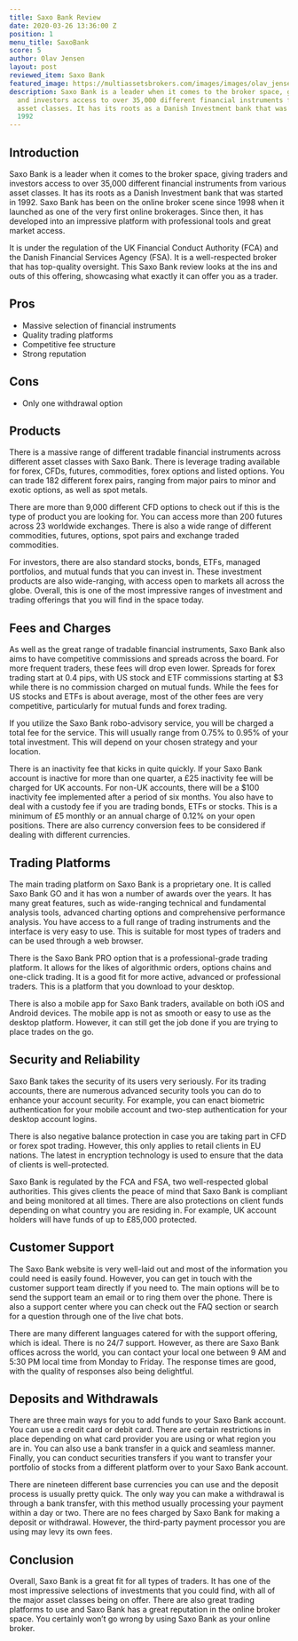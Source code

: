```yaml
---
title: Saxo Bank Review
date: 2020-03-26 13:36:00 Z
position: 1
menu_title: SaxoBank
score: 5
author: Olav Jensen
layout: post
reviewed_item: Saxo Bank
featured_image: https://multiassetsbrokers.com/images/images/olav_jensen.png
description: Saxo Bank is a leader when it comes to the broker space, giving traders
  and investors access to over 35,000 different financial instruments from various
  asset classes. It has its roots as a Danish Investment bank that was started in
  1992
---
```


## Introduction

Saxo Bank is a leader when it comes to the broker space, giving traders and investors access to over 35,000 different financial instruments from various asset classes. It has its roots as a Danish Investment bank that was started in 1992. Saxo Bank has been on the online broker scene since 1998 when it launched as one of the very first online brokerages. Since then, it has developed into an impressive platform with professional tools and great market access. 

It is under the regulation of the UK Financial Conduct Authority (FCA) and the Danish Financial Services Agency (FSA). It is a well-respected broker that has top-quality oversight. This Saxo Bank review looks at the ins and outs of this offering, showcasing what exactly it can offer you as a trader.


## Pros



*   Massive selection of financial instruments
*   Quality trading platforms
*   Competitive fee structure
*   Strong reputation


## Cons



*   Only one withdrawal option


## Products

There is a massive range of different tradable financial instruments across different asset classes with Saxo Bank. There is leverage trading available for forex, CFDs, futures, commodities, forex options and listed options. You can trade 182 different forex pairs, ranging from major pairs to minor and exotic options, as well as spot metals. 

There are more than 9,000 different CFD options to check out if this is the type of product you are looking for. You can access more than 200 futures across 23 worldwide exchanges. There is also a wide range of different commodities, futures, options, spot pairs and exchange traded commodities. 

For investors, there are also standard stocks, bonds, ETFs, managed portfolios, and mutual funds that you can invest in. These investment products are also wide-ranging, with access open to markets all across the globe. Overall, this is one of the most impressive ranges of investment and trading offerings that you will find in the space today. 


## Fees and Charges

As well as the great range of tradable financial instruments, Saxo Bank also aims to have competitive commissions and spreads across the board. For more frequent traders, these fees will drop even lower. Spreads for forex trading start at 0.4 pips, with US stock and ETF commissions starting at $3 while there is no commission charged on mutual funds. While the fees for US stocks and ETFs is about average, most of the other fees are very competitive, particularly for mutual funds and forex trading. 

If you utilize the Saxo Bank robo-advisory service, you will be charged a total fee for the service. This will usually range from 0.75% to 0.95% of your total investment. This will depend on your chosen strategy and your location. 

There is an inactivity fee that kicks in quite quickly. If your Saxo Bank account is inactive for more than one quarter, a £25 inactivity fee will be charged for UK accounts. For non-UK accounts, there will be a $100 inactivity fee implemented after a period of six months. You also have to deal with a custody fee if you are trading bonds, ETFs or stocks. This is a minimum of £5 monthly or an annual charge of 0.12% on your open positions. There are also currency conversion fees to be considered if dealing with different currencies. 


## Trading Platforms

The main trading platform on Saxo Bank is a proprietary one. It is called Saxo Bank GO and it has won a number of awards over the years. It has many great features, such as wide-ranging technical and fundamental analysis tools, advanced charting options and comprehensive performance analysis. You have access to a full range of trading instruments and the interface is very easy to use. This is suitable for most types of traders and can be used through a web browser. 

There is the Saxo Bank PRO option that is a professional-grade trading platform. It allows for the likes of algorithmic orders, options chains and one-click trading. It is a good fit for more active, advanced or professional traders. This is a platform that you download to your desktop.

There is also a mobile app for Saxo Bank traders, available on both iOS and Android devices. The mobile app is not as smooth or easy to use as the desktop platform. However, it can still get the job done if you are trying to place trades on the go. 


## Security and Reliability

Saxo Bank takes the security of its users very seriously. For its trading accounts, there are numerous advanced security tools you can do to enhance your account security. For example, you can enact biometric authentication for your mobile account and two-step authentication for your desktop account logins. 

There is also negative balance protection in case you are taking part in CFD or forex spot trading. However, this only applies to retail clients in EU nations. The latest in encryption technology is used to ensure that the data of clients is well-protected. 

Saxo Bank is regulated by the FCA and FSA, two well-respected global authorities. This gives clients the peace of mind that Saxo Bank is compliant and being monitored at all times. There are also protections on client funds depending on what country you are residing in. For example, UK account holders will have funds of up to £85,000 protected.


## Customer Support

The Saxo Bank website is very well-laid out and most of the information you could need is easily found. However, you can get in touch with the customer support team directly if you need to. The main options will be to send the support team an email or to ring them over the phone. There is also a support center where you can check out the FAQ section or search for a question through one of the live chat bots. 

There are many different languages catered for with the support offering, which is ideal. There is no 24/7 support. However, as there are Saxo Bank offices across the world, you can contact your local one between 9 AM and 5:30 PM local time from Monday to Friday. The response times are good, with the quality of responses also being delightful. 


## Deposits and Withdrawals

There are three main ways for you to add funds to your Saxo Bank account. You can use a credit card or debit card. There are certain restrictions in place depending on what card provider you are using or what region you are in. You can also use a bank transfer in a quick and seamless manner. Finally, you can conduct securities transfers if you want to transfer your portfolio of stocks from a different platform over to your Saxo Bank account. 

There are nineteen different base currencies you can use and the deposit process is usually pretty quick. The only way you can make a withdrawal is through a bank transfer, with this method usually processing your payment within a day or two. There are no fees charged by Saxo Bank for making a deposit or withdrawal. However, the third-party payment processor you are using may levy its own fees.


## Conclusion

Overall, Saxo Bank is a great fit for all types of traders. It has one of the most impressive selections of investments that you could find, with all of the major asset classes being on offer. There are also great trading platforms to use and Saxo Bank has a great reputation in the online broker space. You certainly won’t go wrong by using Saxo Bank as your online broker. 

